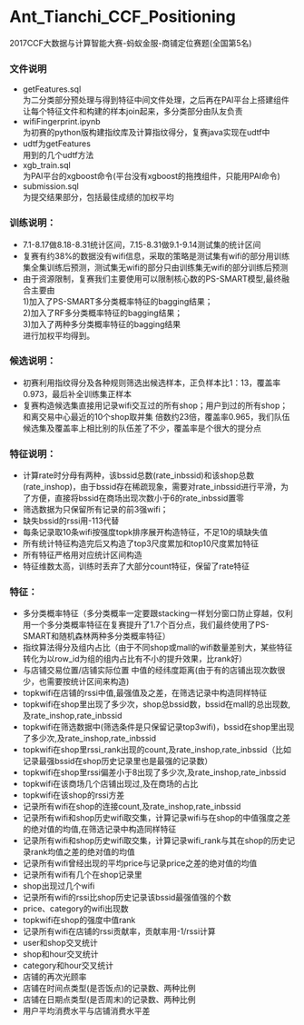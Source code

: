 # Ant_Tianchi_CCF_Positioning
2017CCF大数据与计算智能大赛-蚂蚁金服-商铺定位赛题(全国第5名)

### 文件说明
* getFeatures.sql<br>为二分类部分预处理与得到特征中间文件处理，之后再在PAI平台上搭建组件让每个特征文件和构建的样本join起来，多分类部分由队友负责
* wifiFingerprint.ipynb<br>为初赛的python版构建指纹库及计算指纹得分，复赛java实现在udtf中
* udtf为getFeatures<br>用到的几个udtf方法
* xgb_train.sql<br>为PAI平台的xgboost命令(平台没有xgboost的拖拽组件，只能用PAI命令)
* submission.sql<br>为提交结果部分，包括最佳成绩的加权平均


### 训练说明：
* 7.1-8.17做8.18-8.31统计区间，7.15-8.31做9.1-9.14测试集的统计区间
* 复赛有约38%的数据没有wifi信息，采取的策略是测试集有wifi的部分用训练集全集训练后预测，测试集无wifi的部分只由训练集无wifi的部分训练后预测
* 由于资源限制，复赛我们主要使用可以限制核心数的PS-SMART模型,最终融合主要由<br>
1)加入了PS-SMART多分类概率特征的bagging结果；<br>
2)加入了RF多分类概率特征的bagging结果；<br>
3)加入了两种多分类概率特征的bagging结果<br>
进行加权平均得到。


### 候选说明：
* 初赛利用指纹得分及各种规则筛选出候选样本，正负样本比1：13，覆盖率0.973，最后补全训练集正样本
* 复赛构造候选集直接用记录wifi交互过的所有shop；用户到过的所有shop；和离交易中心最近的10个shop取并集
倍数约23倍，覆盖率0.965，我们队伍候选集及覆盖率上相比别的队伍差了不少，覆盖率是个很大的提分点


### 特征说明：
* 计算rate时分母有两种，该bssid总数(rate_inbssid)和该shop总数(rate_inshop)，由于bssid存在稀疏现象，需要对rate_inbssid进行平滑，为了方便，直接将bssid在商场出现次数小于6的rate_inbssid置零
* 筛选数据为只保留所有记录的前3强wifi；
* 缺失bssid的rssi用-113代替
* 每条记录取10条wifi按强度topk排序展开构造特征，不足10的填缺失值
* 所有统计特征构造完后又构造了top3尺度累加和top10尺度累加特征
* 所有特征严格用对应统计区间构造
* 特征维数太高，训练时丢弃了大部分count特征，保留了rate特征


### 特征：
* 多分类概率特征（多分类概率一定要跟stacking一样划分窗口防止穿越，仅利用一个多分类概率特征在复赛提升了1.7个百分点，我们最终使用了PS-SMART和随机森林两种多分类概率特征）
* 指纹算法得分及组内占比（由于不同shop或mall的wifi数量差别大，某些特征转化为以row_id为组的组内占比有不小的提升效果，比rank好）
* 与店铺交易位置/店铺实际位置 中值的经纬度距离(由于有的店铺出现次数很少，也需要按统计区间来构造)
* topkwifi在店铺的rssi中值,最强值及之差，在筛选记录中构造同样特征
* topkwifi在shop里出现了多少次，shop总bssid数，bssid在mall的总出现数,及rate_inshop,rate_inbssid
* topkwifi在筛选数据中(筛选条件是只保留记录top3wifi)，bssid在shop里出现了多少次,及rate_inshop,rate_inbssid
* topkwifi在shop里rssi_rank出现的count,及rate_inshop,rate_inbssid（比如记录最强bssid在shop历史记录里也是最强的记录数）
* topkwifi在shop里rssi偏差小于8出现了多少次,及rate_inshop,rate_inbssid
* topkwifi在该商场几个店铺出现过,及在商场的占比
* topkwifi在该shop的rssi方差
* 记录所有wifi在shop的连接count,及rate_inshop,rate_inbssid
* 记录所有wifi和shop历史wifi取交集，计算记录wifi与在shop的中值强度之差的绝对值的均值,在筛选记录中构造同样特征
* 记录所有wifi和shop历史wifi取交集，计算记录wifi_rank与其在shop的历史记录rank均值之差的绝对值的均值
* 记录所有wifi曾经出现的平均price与记录price之差的绝对值的均值
* 记录所有wifi有几个在shop记录里
* shop出现过几个wifi
* 记录所有wifi的rssi比shop历史记录该bssid最强值强的个数
* price、category的wifi出现数
* topkwifi在shop的强度中值rank
* 记录所有wifi在店铺的rssi贡献率，贡献率用-1/rssi计算
* user和shop交叉统计
* shop和hour交叉统计
* category和hour交叉统计
* 店铺的再次光顾率
* 店铺在时间点类型(是否饭点)的记录数、两种比例
* 店铺在日期点类型(是否周末)的记录数、两种比例
* 用户平均消费水平与店铺消费水平差
